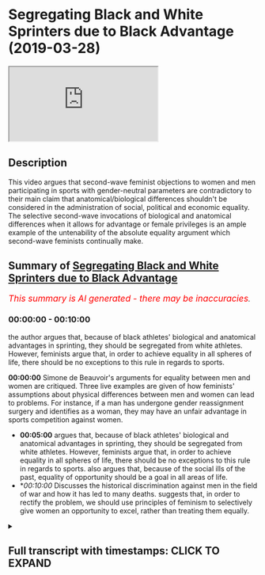 # Segregating Black and White Sprinters due to Black Advantage (2019-03-28)

<iframe loading='lazy' src='https://www.youtube.com/embed/QAL5-zWYIz0'></iframe>

## Description

This video argues that second-wave feminist objections to women and men participating in sports with gender-neutral parameters are contradictory to their main claim that anatomical/biological differences shouldn't be considered in the administration of social, political and economic equality. The selective second-wave invocations of biological and anatomical differences when it allows for advantage or female privileges is an ample example of the untenability of the absolute equality argument which second-wave feminists continually make.

## Summary of [Segregating Black and White Sprinters due to Black Advantage](https://www.youtube.com/watch?v=QAL5-zWYIz0)


*<span style="color:red; font-size:125%">This summary is AI generated - there may be inaccuracies</span>. [](/)*

### <a onclick="modifyYTiframeseektime('0')">00:00:00</a> - <a onclick="modifyYTiframeseektime('600')">00:10:00</a>

 the author argues that, because of black athletes' biological and anatomical advantages in sprinting, they should be segregated from white athletes. However, feminists argue that, in order to achieve equality in all spheres of life, there should be no exceptions to this rule in regards to sports.

**<a onclick="modifyYTiframeseektime('0')">00:00:00</a>**  Simone de Beauvoir's arguments for equality between men and women are critiqued. Three live examples are given of how feminists' assumptions about physical differences between men and women can lead to problems. For instance, if a man has undergone gender reassignment surgery and identifies as a woman, they may have an unfair advantage in sports competition against women.
* **<a onclick="modifyYTiframeseektime('300')">00:05:00</a>** argues that, because of black athletes' biological and anatomical advantages in sprinting, they should be segregated from white athletes. However, feminists argue that, in order to achieve equality in all spheres of life, there should be no exceptions to this rule in regards to sports. also argues that, because of the social ills of the past, equality of opportunity should be a goal in all areas of life.
* **<a onclick="modifyYTiframeseektime('600')">00:10:00</a>* Discusses the historical discrimination against men in the field of war and how it has led to many deaths. suggests that, in order to rectify the problem, we should use principles of feminism to selectively give women an opportunity to excel, rather than treating them equally.

<details><summary><h2>Full transcript with timestamps: CLICK TO EXPAND</h2></summary>

<a onclick="modifyYTiframeseektime('0')">0:00:00</a> in examining especially second-wave  
<a onclick="modifyYTiframeseektime('3')">0:00:03</a> feminist ik discourse is clear the  
<a onclick="modifyYTiframeseektime('6')">0:00:06</a> premises the premises there are physical  
<a onclick="modifyYTiframeseektime('10')">0:00:10</a> differences Simone de Beauvoir makes  
<a onclick="modifyYTiframeseektime('13')">0:00:13</a> that candidly clear there are physical  
<a onclick="modifyYTiframeseektime('16')">0:00:16</a> differences between men and women we  
<a onclick="modifyYTiframeseektime('17')">0:00:17</a> know them we're not ignorant to them  
<a onclick="modifyYTiframeseektime('21')">0:00:21</a> she even mentions emotional differences  
<a onclick="modifyYTiframeseektime('24')">0:00:24</a> in her book the second sex and her  
<a onclick="modifyYTiframeseektime('27')">0:00:27</a> chapter on biology she says even  
<a onclick="modifyYTiframeseektime('29')">0:00:29</a> biological differences anatomical  
<a onclick="modifyYTiframeseektime('31')">0:00:31</a> differences physiological differences  
<a onclick="modifyYTiframeseektime('33')">0:00:33</a> psychological differences emotional  
<a onclick="modifyYTiframeseektime('35')">0:00:35</a> differences but the argument goes as  
<a onclick="modifyYTiframeseektime('37')">0:00:37</a> follows despite those differences there  
<a onclick="modifyYTiframeseektime('40')">0:00:40</a> should be equality does that make sense  
<a onclick="modifyYTiframeseektime('44')">0:00:44</a> so far so if a second-rate feminist  
<a onclick="modifyYTiframeseektime('46')">0:00:46</a> would say despite those differences  
<a onclick="modifyYTiframeseektime('50')">0:00:50</a> there should be equality afforded  
<a onclick="modifyYTiframeseektime('53')">0:00:53</a> what kind of equality political equality  
<a onclick="modifyYTiframeseektime('55')">0:00:55</a> social equality economic equality this  
<a onclick="modifyYTiframeseektime('61')">0:01:01</a> is pretty much in a nutshell what the  
<a onclick="modifyYTiframeseektime('64')">0:01:04</a> argument is now obviously one could  
<a onclick="modifyYTiframeseektime('66')">0:01:06</a> justifiably ask what's the proof of that  
<a onclick="modifyYTiframeseektime('69')">0:01:09</a> what's the evidence for that why should  
<a onclick="modifyYTiframeseektime('72')">0:01:12</a> that be the case how's that entailment  
<a onclick="modifyYTiframeseektime('75')">0:01:15</a> made from first principles Rousseff  
<a onclick="modifyYTiframeseektime('79')">0:01:19</a> supports how can you justify that  
<a onclick="modifyYTiframeseektime('83')">0:01:23</a> and that's really not a question that  
<a onclick="modifyYTiframeseektime('86')">0:01:26</a> there is any answer to frankly well that  
<a onclick="modifyYTiframeseektime('88')">0:01:28</a> there is any formula given for us on how  
<a onclick="modifyYTiframeseektime('91')">0:01:31</a> to answer those questions however and  
<a onclick="modifyYTiframeseektime('96')">0:01:36</a> this is moving on now to the second part  
<a onclick="modifyYTiframeseektime('98')">0:01:38</a> of the lecture which are to spend a  
<a onclick="modifyYTiframeseektime('99')">0:01:39</a> little bit of time on are we consistent  
<a onclick="modifyYTiframeseektime('105')">0:01:45</a> or are feminists consistent in  
<a onclick="modifyYTiframeseektime('109')">0:01:49</a> particular second where families are  
<a onclick="modifyYTiframeseektime('110')">0:01:50</a> they consistent in the application of  
<a onclick="modifyYTiframeseektime('114')">0:01:54</a> those principles now there are three  
<a onclick="modifyYTiframeseektime('117')">0:01:57</a> things three live examples I want to  
<a onclick="modifyYTiframeseektime('120')">0:02:00</a> give you to show you how problematic  
<a onclick="modifyYTiframeseektime('124')">0:02:04</a> these assumptions are for feminists the  
<a onclick="modifyYTiframeseektime('127')">0:02:07</a> first one relates and I'm sure many of  
<a onclick="modifyYTiframeseektime('129')">0:02:09</a> you might have been exposed to this it's  
<a onclick="modifyYTiframeseektime('133')">0:02:13</a> a big thing on the news now actually  
<a onclick="modifyYTiframeseektime('135')">0:02:15</a> that's why I'm bringing it up it's the  
<a onclick="modifyYTiframeseektime('136')">0:02:16</a> idea of transgendered sports now I'm not  
<a onclick="modifyYTiframeseektime('142')">0:02:22</a> sure if this is kind of them spill over  
<a onclick="modifyYTiframeseektime('144')">0:02:24</a> to Malaysia but this is certainly  
<a onclick="modifyYTiframeseektime('146')">0:02:26</a> something a hot topic in the West in  
<a onclick="modifyYTiframeseektime('149')">0:02:29</a> America and in the UK Western Europe the  
<a onclick="modifyYTiframeseektime('152')">0:02:32</a> question is say for instance you have  
<a onclick="modifyYTiframeseektime('154')">0:02:34</a> someone who identifies and who is  
<a onclick="modifyYTiframeseektime('157')">0:02:37</a> identified biologically as a man they do  
<a onclick="modifyYTiframeseektime('161')">0:02:41</a> a gender reassignment surgery and they  
<a onclick="modifyYTiframeseektime('164')">0:02:44</a> become self-identified as a woman okay  
<a onclick="modifyYTiframeseektime('170')">0:02:50</a> so they do a gender reassignment surgery  
<a onclick="modifyYTiframeseektime('171')">0:02:51</a> and then become self-identified as a  
<a onclick="modifyYTiframeseektime('174')">0:02:54</a> woman can they participate in sports  
<a onclick="modifyYTiframeseektime('178')">0:02:58</a> with women now second wave feminists on  
<a onclick="modifyYTiframeseektime('183')">0:03:03</a> the whole seem averse to the idea now  
<a onclick="modifyYTiframeseektime('186')">0:03:06</a> you can't make a generalization with  
<a onclick="modifyYTiframeseektime('188')">0:03:08</a> anything but big-time second wave  
<a onclick="modifyYTiframeseektime('190')">0:03:10</a> feminists like Germaine Greer who wrote  
<a onclick="modifyYTiframeseektime('192')">0:03:12</a> the book in 1971 the Female Eunuch  
<a onclick="modifyYTiframeseektime('195')">0:03:15</a> she's like one of the founding mothers  
<a onclick="modifyYTiframeseektime('199')">0:03:19</a> of feminism and she in an interview she  
<a onclick="modifyYTiframeseektime('203')">0:03:23</a> completely rejected the idea and guess  
<a onclick="modifyYTiframeseektime('206')">0:03:26</a> what she invoked she invoked anatomical  
<a onclick="modifyYTiframeseektime('210')">0:03:30</a> and biological advantage wait a minute  
<a onclick="modifyYTiframeseektime('214')">0:03:34</a> hold on now hold on now let me hear the  
<a onclick="modifyYTiframeseektime('220')">0:03:40</a> argument yes so the argument goes now  
<a onclick="modifyYTiframeseektime('224')">0:03:44</a> since the person and this is a very  
<a onclick="modifyYTiframeseektime('226')">0:03:46</a> sensible argument to me as a non  
<a onclick="modifyYTiframeseektime('229')">0:03:49</a> feminist right the argument goes since  
<a onclick="modifyYTiframeseektime('233')">0:03:53</a> men have anatomical biological  
<a onclick="modifyYTiframeseektime('237')">0:03:57</a> advantages hormonal advantages and even  
<a onclick="modifyYTiframeseektime('241')">0:04:01</a> having gone through that process and  
<a onclick="modifyYTiframeseektime('244')">0:04:04</a> then the assignment the gender  
<a onclick="modifyYTiframeseektime('246')">0:04:06</a> reassignment happens if they now compete  
<a onclick="modifyYTiframeseektime('249')">0:04:09</a> with women it will give them an unfair  
<a onclick="modifyYTiframeseektime('251')">0:04:11</a> advantage and it will give them an  
<a onclick="modifyYTiframeseektime('254')">0:04:14</a> entitled over privileged position in  
<a onclick="modifyYTiframeseektime('257')">0:04:17</a> that context wait a minute this is  
<a onclick="modifyYTiframeseektime('261')">0:04:21</a> important now I thought you said sex was  
<a onclick="modifyYTiframeseektime('265')">0:04:25</a> or not sex because that's a third wave  
<a onclick="modifyYTiframeseektime('268')">0:04:28</a> construct some say that sex is a social  
<a onclick="modifyYTiframeseektime('271')">0:04:31</a> construct Judith Butler hinted to this  
<a onclick="modifyYTiframeseektime('272')">0:04:32</a> in her book gender troubles 1990 but not  
<a onclick="modifyYTiframeseektime('275')">0:04:35</a> this some do say that I thought you said  
<a onclick="modifyYTiframeseektime('279')">0:04:39</a> gender was a social construct no and you  
<a onclick="modifyYTiframeseektime('286')">0:04:46</a> know it becomes even more problematic do  
<a onclick="modifyYTiframeseektime('289')">0:04:49</a> you know when it becomes more  
<a onclick="modifyYTiframeseektime('290')">0:04:50</a> problematic when we start to see so the  
<a onclick="modifyYTiframeseektime('295')">0:04:55</a> question is now should there be an  
<a onclick="modifyYTiframeseektime('296')">0:04:56</a> equality of opportunity for men and  
<a onclick="modifyYTiframeseektime('299')">0:04:59</a> women in certain sports should we or  
<a onclick="modifyYTiframeseektime('306')">0:05:06</a> should we segregate and separate them  
<a onclick="modifyYTiframeseektime('310')">0:05:10</a> you don't like segregation but you have  
<a onclick="modifyYTiframeseektime('313')">0:05:13</a> it in sports but no no it's justified  
<a onclick="modifyYTiframeseektime('316')">0:05:16</a> for anatomical and biological reasons so  
<a onclick="modifyYTiframeseektime('319')">0:05:19</a> you're saying they're on biological and  
<a onclick="modifyYTiframeseektime('321')">0:05:21</a> anatomical grounds you can justify  
<a onclick="modifyYTiframeseektime('324')">0:05:24</a> separation wait hold on now but men will  
<a onclick="modifyYTiframeseektime('328')">0:05:28</a> be given an advantage why don't you make  
<a onclick="modifyYTiframeseektime('332')">0:05:32</a> that argument in all context of  
<a onclick="modifyYTiframeseektime('334')">0:05:34</a> categories for instance if you look at  
<a onclick="modifyYTiframeseektime('337')">0:05:37</a> the hundred meter dash and I made this  
<a onclick="modifyYTiframeseektime('341')">0:05:41</a> argument before I make here again the  
<a onclick="modifyYTiframeseektime('343')">0:05:43</a> 100 meter sprints in the last 100 years  
<a onclick="modifyYTiframeseektime('345')">0:05:45</a> I don't know of one why  
<a onclick="modifyYTiframeseektime('348')">0:05:48</a> man who's won that no I don't know I  
<a onclick="modifyYTiframeseektime('353')">0:05:53</a> don't know one white man that's one that  
<a onclick="modifyYTiframeseektime('355')">0:05:55</a> it's dominated by black people not only  
<a onclick="modifyYTiframeseektime('358')">0:05:58</a> does black people West Africans and  
<a onclick="modifyYTiframeseektime('360')">0:06:00</a> Jamaicans should we separate the blacks  
<a onclick="modifyYTiframeseektime('364')">0:06:04</a> from the whites now if you say we  
<a onclick="modifyYTiframeseektime('368')">0:06:08</a> shouldn't separate the blacks from the  
<a onclick="modifyYTiframeseektime('370')">0:06:10</a> whites you're contradicting yourself you  
<a onclick="modifyYTiframeseektime('372')">0:06:12</a> know why because you said in cases where  
<a onclick="modifyYTiframeseektime('376')">0:06:16</a> there is biological and anatomical  
<a onclick="modifyYTiframeseektime('379')">0:06:19</a> advantages for one category of person  
<a onclick="modifyYTiframeseektime('382')">0:06:22</a> over another category of person there  
<a onclick="modifyYTiframeseektime('384')">0:06:24</a> should be separation so why should that  
<a onclick="modifyYTiframeseektime('386')">0:06:26</a> be the case only for gender why  
<a onclick="modifyYTiframeseektime('389')">0:06:29</a> shouldn't it also be the case for race  
<a onclick="modifyYTiframeseektime('391')">0:06:31</a> because you've recalled racist  
<a onclick="modifyYTiframeseektime('393')">0:06:33</a> this is selective invocation you see  
<a onclick="modifyYTiframeseektime('398')">0:06:38</a> they are not even consistent with their  
<a onclick="modifyYTiframeseektime('400')">0:06:40</a> principles these Africans are very good  
<a onclick="modifyYTiframeseektime('404')">0:06:44</a> at long-distance you know we have  
<a onclick="modifyYTiframeseektime('407')">0:06:47</a> someone called noir Farah very good  
<a onclick="modifyYTiframeseektime('409')">0:06:49</a> runner you know they have an advantage  
<a onclick="modifyYTiframeseektime('413')">0:06:53</a> East Africans birth early they have a  
<a onclick="modifyYTiframeseektime('416')">0:06:56</a> broadening advantage white people have  
<a onclick="modifyYTiframeseektime('418')">0:06:58</a> an advantage in something swimming and I  
<a onclick="modifyYTiframeseektime('421')">0:07:01</a> want to be controversial but I've never  
<a onclick="modifyYTiframeseektime('423')">0:07:03</a> seen a black man win that swimming race  
<a onclick="modifyYTiframeseektime('424')">0:07:04</a> I was at world market Michael Phelps how  
<a onclick="modifyYTiframeseektime('427')">0:07:07</a> many sons do you on it while we're gonna  
<a onclick="modifyYTiframeseektime('431')">0:07:11</a> separate the blacks from the whites  
<a onclick="modifyYTiframeseektime('432')">0:07:12</a> we're not going to separate the blacks  
<a onclick="modifyYTiframeseektime('434')">0:07:14</a> from the whites so what kind of  
<a onclick="modifyYTiframeseektime('436')">0:07:16</a> equalities you wanna so some feminists  
<a onclick="modifyYTiframeseektime('439')">0:07:19</a> would say we want equality of  
<a onclick="modifyYTiframeseektime('440')">0:07:20</a> opportunity and some would actually say  
<a onclick="modifyYTiframeseektime('443')">0:07:23</a> we want equality of outcome all right so  
<a onclick="modifyYTiframeseektime('450')">0:07:30</a> yeah some would say we want any quality  
<a onclick="modifyYTiframeseektime('454')">0:07:34</a> of opportunity but almost all feminists  
<a onclick="modifyYTiframeseektime('457')">0:07:37</a> would say that in fact so why don't you  
<a onclick="modifyYTiframeseektime('460')">0:07:40</a> have an equality of opportunity in  
<a onclick="modifyYTiframeseektime('462')">0:07:42</a> sports  
<a onclick="modifyYTiframeseektime('465')">0:07:45</a> why don't we arrange parameters that  
<a onclick="modifyYTiframeseektime('469')">0:07:49</a> mean that people of the same weights  
<a onclick="modifyYTiframeseektime('471')">0:07:51</a> whether they're men and women they go  
<a onclick="modifyYTiframeseektime('474')">0:07:54</a> together in competition we can do that  
<a onclick="modifyYTiframeseektime('480')">0:08:00</a> it's not difficult it's not difficult in  
<a onclick="modifyYTiframeseektime('484')">0:08:04</a> boxing for example you don't think  
<a onclick="modifyYTiframeseektime('487')">0:08:07</a> there's 75 kilogram women that's the  
<a onclick="modifyYTiframeseektime('489')">0:08:09</a> most popular category for men let's  
<a onclick="modifyYTiframeseektime('491')">0:08:11</a> bring them together right you want  
<a onclick="modifyYTiframeseektime('493')">0:08:13</a> equality of opportunity  
<a onclick="modifyYTiframeseektime('494')">0:08:14</a> no but that's advantage men but he said  
<a onclick="modifyYTiframeseektime('498')">0:08:18</a> the anatomical thing you see it is  
<a onclick="modifyYTiframeseektime('500')">0:08:20</a> really problematic  
<a onclick="modifyYTiframeseektime('501')">0:08:21</a> you have segregation acquiesce  
<a onclick="modifyYTiframeseektime('505')">0:08:25</a> segregation in some spheres where are  
<a onclick="modifyYTiframeseektime('511')">0:08:31</a> the feminists we needs we need a sign  
<a onclick="modifyYTiframeseektime('515')">0:08:35</a> against this seriously if your preview  
<a onclick="modifyYTiframeseektime('520')">0:08:40</a> are principally averse to a biological  
<a onclick="modifyYTiframeseektime('523')">0:08:43</a> anatomical arguments arranged parameters  
<a onclick="modifyYTiframeseektime('527')">0:08:47</a> which does not discriminate on gender in  
<a onclick="modifyYTiframeseektime('531')">0:08:51</a> the field of sports but they will never  
<a onclick="modifyYTiframeseektime('534')">0:08:54</a> do that because it's not about equality  
<a onclick="modifyYTiframeseektime('538')">0:08:58</a> it's about entitlement it's about where  
<a onclick="modifyYTiframeseektime('543')">0:09:03</a> can we find the advantages that's the  
<a onclick="modifyYTiframeseektime('546')">0:09:06</a> problem and this case becomes more  
<a onclick="modifyYTiframeseektime('550')">0:09:10</a> exacerbated when we look at war we need  
<a onclick="modifyYTiframeseektime('555')">0:09:15</a> to rectify the social ills problems of  
<a onclick="modifyYTiframeseektime('561')">0:09:21</a> the past patriarchal society and we need  
<a onclick="modifyYTiframeseektime('567')">0:09:27</a> to have equality of opportunity in all  
<a onclick="modifyYTiframeseektime('571')">0:09:31</a> spheres in all industries political  
<a onclick="modifyYTiframeseektime('573')">0:09:33</a> social and economic there should be  
<a onclick="modifyYTiframeseektime('576')">0:09:36</a> absolutely no exception to that but war  
<a onclick="modifyYTiframeseektime('581')">0:09:41</a> that entails death that entails injury  
<a onclick="modifyYTiframeseektime('586')">0:09:46</a> we don't really know about that one I've  
<a onclick="modifyYTiframeseektime('590')">0:09:50</a> never actually come across their  
<a onclick="modifyYTiframeseektime('594')">0:09:54</a> movements that aims to rectify a  
<a onclick="modifyYTiframeseektime('598')">0:09:58</a> historic accumulation of gender  
<a onclick="modifyYTiframeseektime('607')">0:10:07</a> discrimination against men in the field  
<a onclick="modifyYTiframeseektime('610')">0:10:10</a> of war almost every military in every  
<a onclick="modifyYTiframeseektime('614')">0:10:14</a> country in the world in all of history  
<a onclick="modifyYTiframeseektime('617')">0:10:17</a> has been male-dominated men have died  
<a onclick="modifyYTiframeseektime('621')">0:10:21</a> now if we're being honest we should say  
<a onclick="modifyYTiframeseektime('625')">0:10:25</a> that's a severe matriarchy you're forced  
<a onclick="modifyYTiframeseektime('630')">0:10:30</a> meant to be society inclined or forced  
<a onclick="modifyYTiframeseektime('633')">0:10:33</a> to kill themselves and fight themselves  
<a onclick="modifyYTiframeseektime('637')">0:10:37</a> so for the protection of the country so  
<a onclick="modifyYTiframeseektime('640')">0:10:40</a> on feminism if there's an equality of  
<a onclick="modifyYTiframeseektime('642')">0:10:42</a> opportunity we should address that  
<a onclick="modifyYTiframeseektime('644')">0:10:44</a> historic discrimination and we should  
<a onclick="modifyYTiframeseektime('648')">0:10:48</a> look at all the wars that men were  
<a onclick="modifyYTiframeseektime('651')">0:10:51</a> dominating the armies in them and we  
<a onclick="modifyYTiframeseektime('654')">0:10:54</a> should have female only conscription and  
<a onclick="modifyYTiframeseektime('658')">0:10:58</a> draft forcing the women to fight for the  
<a onclick="modifyYTiframeseektime('661')">0:11:01</a> men for at least the amount of time that  
<a onclick="modifyYTiframeseektime('664')">0:11:04</a> would equalize the historic imbalance no  
<a onclick="modifyYTiframeseektime('670')">0:11:10</a> but brother which are being flooded by  
<a onclick="modifyYTiframeseektime('680')">0:11:20</a> males men is that extra words the actual  
<a onclick="modifyYTiframeseektime('685')">0:11:25</a> maitreya watch before mecca for the meat  
<a onclick="modifyYTiframeseektime('689')">0:11:29</a> to go to Milan talks  
<a onclick="modifyYTiframeseektime('695')">0:11:35</a> what kind of things is what the most  
<a onclick="modifyYTiframeseektime('698')">0:11:38</a> part so if we're going  
<a onclick="modifyYTiframeseektime('700')">0:11:40</a> nobody quality first should we rectify  
<a onclick="modifyYTiframeseektime('704')">0:11:44</a> that the program is guys no it's just to  
<a onclick="modifyYTiframeseektime('709')">0:11:49</a> selective you choose want to be  
<a onclick="modifyYTiframeseektime('712')">0:11:52</a> absolutely equal and you choose you're  
<a onclick="modifyYTiframeseektime('715')">0:11:55</a> in session this is the problem so these  
<a onclick="modifyYTiframeseektime('719')">0:11:59</a> are some clear examples of  
<a onclick="modifyYTiframeseektime('722')">0:12:02</a> inconsistencies even using the first  
<a onclick="modifyYTiframeseektime('725')">0:12:05</a> principles of feminism even using  
<a onclick="modifyYTiframeseektime('728')">0:12:08</a> exactly what they're talking about  
</details>